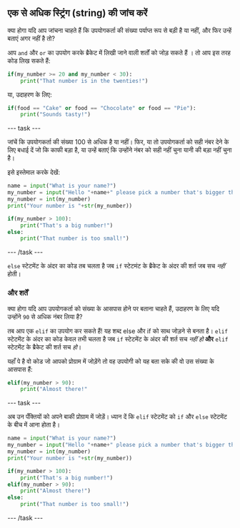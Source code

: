 ## एक से अधिक स्ट्रिंग (string) की जांच करें

क्या होगा यदि आप जांचना चाहते हैं कि उपयोगकर्ता की संख्या पर्याप्त रूप से बड़ी है या नहीं, और फिर उन्हें बताएं अगर नहीं है तो?

आप `and` और `or` का उपयोग करके ब्रैकेट में लिखी जाने वाली शर्तों को जोड़ सकते हैं । तो आप इस तरह कोड लिख सकते हैं:

```python
if(my_number >= 20 and my_number < 30):
    print("That number is in the twenties!")
```

या, उदाहरण के लिए:

```python
if(food == "Cake" or food == "Chocolate" or food == "Pie"):
    print("Sounds tasty!")
```

--- task ---

जांचें कि उपयोगकर्ता की संख्या 100 से अधिक है या नहीं। फिर, या तो उपयोगकर्ता को सही नंबर देने के लिए बधाई दें जो कि काफी बड़ा है, या उन्हें बताएं कि उन्होंने नंबर को सही नहीं चुना यानी की बड़ा नहीं चुना है।

इसे इस्तेमाल करके देखें:

```python
name = input("What is your name?")
my_number = input("Hello "+name+" please pick a number that's bigger than 100")
my_number = int(my_number)
print("Your number is "+str(my_number))

if(my_number > 100):
    print("That's a big number!")
else:
    print("That number is too small!")
```

--- /task ---

`else` स्टेटमेंट के अंदर का कोड तब चलता है जब `if` स्टेटमंट के ब्रैकेट के अंदर की शर्त जब सच _नहीं_ होती।

### और शर्तें

क्या होगा यदि आप उपयोगकर्ता को संख्या के आसपास होने पर बताना चाहते हैं, उदाहरण के लिए यदि उन्होंने `90` से अधिक नंबर लिया है?

तब आप एक `elif` का उपयोग कर सकते हैं! यह शब्द else और if को साथ जोड़ने से बनता है। `elif` स्टेटमेंट के अंदर का कोड केवल तभी चलता है जब `if` स्टेटमेंट के अंदर की शर्त सच _नहीं हो_ **और** `elif` स्टेटमेंट के ब्रैकेट की शर्त सच _हो_।

यहाँ पे है वो कोड जो आपको प्रोग्राम में जोड़ेंगे तो वह उपयोगी को यह बता सके की वो उस संख्या के आसपास हैं:

```python
elif(my_number > 90):
    print("Almost there!"
```

--- task ---

अब उन पँक्तियों को अपने बाकी प्रोग्राम में जोड़ें। ध्यान दें कि `elif` स्टेटमेंट को `if` और `else` स्टेटमेंट के बीच में आना होता है।

```python
name = input("What is your name?")
my_number = input("Hello "+name+" please pick a number that's bigger than 100")
my_number = int(my_number)
print("Your number is "+str(my_number))

if(my_number > 100):
    print("That's a big number!")
elif(my_number > 90):
    print("Almost there!")
else:
    print("That number is too small!")
```

--- /task ---
